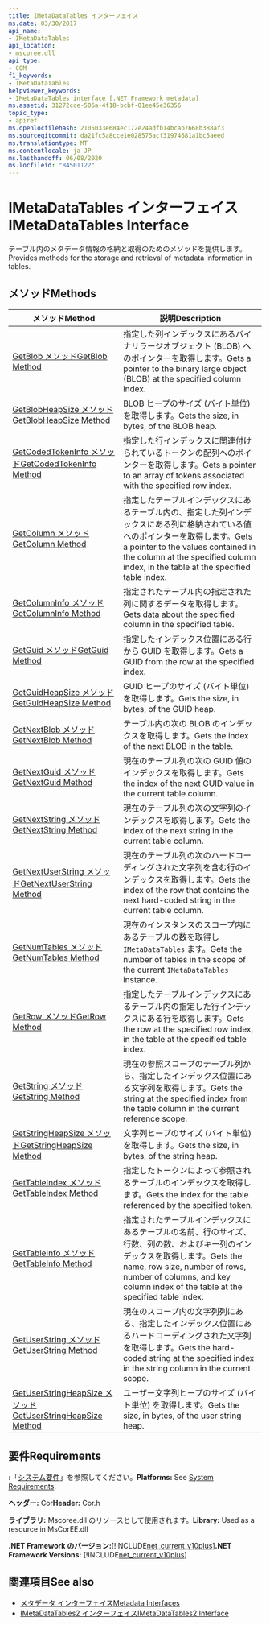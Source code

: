 ```yaml
---
title: IMetaDataTables インターフェイス
ms.date: 03/30/2017
api_name:
- IMetaDataTables
api_location:
- mscoree.dll
api_type:
- COM
f1_keywords:
- IMetaDataTables
helpviewer_keywords:
- IMetaDataTables interface [.NET Framework metadata]
ms.assetid: 31272cce-506a-4f18-bcbf-01ee45e36356
topic_type:
- apiref
ms.openlocfilehash: 2105033e684ec172e24adfb14bcab7668b388af3
ms.sourcegitcommit: da21fc5a8cce1e028575acf31974681a1bc5aeed
ms.translationtype: MT
ms.contentlocale: ja-JP
ms.lasthandoff: 06/08/2020
ms.locfileid: "84501122"
---
```

# <a name="imetadatatables-interface"></a><span data-ttu-id="406ac-102">IMetaDataTables インターフェイス</span><span class="sxs-lookup"><span data-stu-id="406ac-102">IMetaDataTables Interface</span></span>
<span data-ttu-id="406ac-103">テーブル内のメタデータ情報の格納と取得のためのメソッドを提供します。</span><span class="sxs-lookup"><span data-stu-id="406ac-103">Provides methods for the storage and retrieval of metadata information in tables.</span></span>  
  
## <a name="methods"></a><span data-ttu-id="406ac-104">メソッド</span><span class="sxs-lookup"><span data-stu-id="406ac-104">Methods</span></span>  
  
|<span data-ttu-id="406ac-105">メソッド</span><span class="sxs-lookup"><span data-stu-id="406ac-105">Method</span></span>|<span data-ttu-id="406ac-106">説明</span><span class="sxs-lookup"><span data-stu-id="406ac-106">Description</span></span>|  
|------------|-----------------|  
|[<span data-ttu-id="406ac-107">GetBlob メソッド</span><span class="sxs-lookup"><span data-stu-id="406ac-107">GetBlob Method</span></span>](imetadatatables-getblob-method.md)|<span data-ttu-id="406ac-108">指定した列インデックスにあるバイナリラージオブジェクト (BLOB) へのポインターを取得します。</span><span class="sxs-lookup"><span data-stu-id="406ac-108">Gets a pointer to the binary large object (BLOB) at the specified column index.</span></span>|  
|[<span data-ttu-id="406ac-109">GetBlobHeapSize メソッド</span><span class="sxs-lookup"><span data-stu-id="406ac-109">GetBlobHeapSize Method</span></span>](imetadatatables-getblobheapsize-method.md)|<span data-ttu-id="406ac-110">BLOB ヒープのサイズ (バイト単位) を取得します。</span><span class="sxs-lookup"><span data-stu-id="406ac-110">Gets the size, in bytes, of the BLOB heap.</span></span>|  
|[<span data-ttu-id="406ac-111">GetCodedTokenInfo メソッド</span><span class="sxs-lookup"><span data-stu-id="406ac-111">GetCodedTokenInfo Method</span></span>](imetadatatables-getcodedtokeninfo-method.md)|<span data-ttu-id="406ac-112">指定した行インデックスに関連付けられているトークンの配列へのポインターを取得します。</span><span class="sxs-lookup"><span data-stu-id="406ac-112">Gets a pointer to an array of tokens associated with the specified row index.</span></span>|  
|[<span data-ttu-id="406ac-113">GetColumn メソッド</span><span class="sxs-lookup"><span data-stu-id="406ac-113">GetColumn Method</span></span>](imetadatatables-getcolumn-method.md)|<span data-ttu-id="406ac-114">指定したテーブルインデックスにあるテーブル内の、指定した列インデックスにある列に格納されている値へのポインターを取得します。</span><span class="sxs-lookup"><span data-stu-id="406ac-114">Gets a pointer to the values contained in the column at the specified column index, in the table at the specified table index.</span></span>|  
|[<span data-ttu-id="406ac-115">GetColumnInfo メソッド</span><span class="sxs-lookup"><span data-stu-id="406ac-115">GetColumnInfo Method</span></span>](imetadatatables-getcolumninfo-method.md)|<span data-ttu-id="406ac-116">指定されたテーブル内の指定された列に関するデータを取得します。</span><span class="sxs-lookup"><span data-stu-id="406ac-116">Gets data about the specified column in the specified table.</span></span>|  
|[<span data-ttu-id="406ac-117">GetGuid メソッド</span><span class="sxs-lookup"><span data-stu-id="406ac-117">GetGuid Method</span></span>](imetadatatables-getguid-method.md)|<span data-ttu-id="406ac-118">指定したインデックス位置にある行から GUID を取得します。</span><span class="sxs-lookup"><span data-stu-id="406ac-118">Gets a GUID from the row at the specified index.</span></span>|  
|[<span data-ttu-id="406ac-119">GetGuidHeapSize メソッド</span><span class="sxs-lookup"><span data-stu-id="406ac-119">GetGuidHeapSize Method</span></span>](imetadatatables-getguidheapsize-method.md)|<span data-ttu-id="406ac-120">GUID ヒープのサイズ (バイト単位) を取得します。</span><span class="sxs-lookup"><span data-stu-id="406ac-120">Gets the size, in bytes, of the GUID heap.</span></span>|  
|[<span data-ttu-id="406ac-121">GetNextBlob メソッド</span><span class="sxs-lookup"><span data-stu-id="406ac-121">GetNextBlob Method</span></span>](imetadatatables-getnextblob-method.md)|<span data-ttu-id="406ac-122">テーブル内の次の BLOB のインデックスを取得します。</span><span class="sxs-lookup"><span data-stu-id="406ac-122">Gets the index of the next BLOB in the table.</span></span>|  
|[<span data-ttu-id="406ac-123">GetNextGuid メソッド</span><span class="sxs-lookup"><span data-stu-id="406ac-123">GetNextGuid Method</span></span>](imetadatatables-getnextguid-method.md)|<span data-ttu-id="406ac-124">現在のテーブル列の次の GUID 値のインデックスを取得します。</span><span class="sxs-lookup"><span data-stu-id="406ac-124">Gets the index of the next GUID value in the current table column.</span></span>|  
|[<span data-ttu-id="406ac-125">GetNextString メソッド</span><span class="sxs-lookup"><span data-stu-id="406ac-125">GetNextString Method</span></span>](imetadatatables-getnextstring-method.md)|<span data-ttu-id="406ac-126">現在のテーブル列の次の文字列のインデックスを取得します。</span><span class="sxs-lookup"><span data-stu-id="406ac-126">Gets the index of the next string in the current table column.</span></span>|  
|[<span data-ttu-id="406ac-127">GetNextUserString メソッド</span><span class="sxs-lookup"><span data-stu-id="406ac-127">GetNextUserString Method</span></span>](imetadatatables-getnextuserstring-method.md)|<span data-ttu-id="406ac-128">現在のテーブル列の次のハードコーディングされた文字列を含む行のインデックスを取得します。</span><span class="sxs-lookup"><span data-stu-id="406ac-128">Gets the index of the row that contains the next hard-coded string in the current table column.</span></span>|  
|[<span data-ttu-id="406ac-129">GetNumTables メソッド</span><span class="sxs-lookup"><span data-stu-id="406ac-129">GetNumTables Method</span></span>](imetadatatables-getnumtables-method.md)|<span data-ttu-id="406ac-130">現在のインスタンスのスコープ内にあるテーブルの数を取得し `IMetaDataTables` ます。</span><span class="sxs-lookup"><span data-stu-id="406ac-130">Gets the number of tables in the scope of the current `IMetaDataTables` instance.</span></span>|  
|[<span data-ttu-id="406ac-131">GetRow メソッド</span><span class="sxs-lookup"><span data-stu-id="406ac-131">GetRow Method</span></span>](imetadatatables-getrow-method.md)|<span data-ttu-id="406ac-132">指定したテーブルインデックスにあるテーブル内の指定した行インデックスにある行を取得します。</span><span class="sxs-lookup"><span data-stu-id="406ac-132">Gets the row at the specified row index, in the table at the specified table index.</span></span>|  
|[<span data-ttu-id="406ac-133">GetString メソッド</span><span class="sxs-lookup"><span data-stu-id="406ac-133">GetString Method</span></span>](imetadatatables-getstring-method.md)|<span data-ttu-id="406ac-134">現在の参照スコープのテーブル列から、指定したインデックス位置にある文字列を取得します。</span><span class="sxs-lookup"><span data-stu-id="406ac-134">Gets the string at the specified index from the table column in the current reference scope.</span></span>|  
|[<span data-ttu-id="406ac-135">GetStringHeapSize メソッド</span><span class="sxs-lookup"><span data-stu-id="406ac-135">GetStringHeapSize Method</span></span>](imetadatatables-getstringheapsize-method.md)|<span data-ttu-id="406ac-136">文字列ヒープのサイズ (バイト単位) を取得します。</span><span class="sxs-lookup"><span data-stu-id="406ac-136">Gets the size, in bytes, of the string heap.</span></span>|  
|[<span data-ttu-id="406ac-137">GetTableIndex メソッド</span><span class="sxs-lookup"><span data-stu-id="406ac-137">GetTableIndex Method</span></span>](imetadatatables-gettableindex-method.md)|<span data-ttu-id="406ac-138">指定したトークンによって参照されるテーブルのインデックスを取得します。</span><span class="sxs-lookup"><span data-stu-id="406ac-138">Gets the index for the table referenced by the specified token.</span></span>|  
|[<span data-ttu-id="406ac-139">GetTableInfo メソッド</span><span class="sxs-lookup"><span data-stu-id="406ac-139">GetTableInfo Method</span></span>](imetadatatables-gettableinfo-method.md)|<span data-ttu-id="406ac-140">指定されたテーブルインデックスにあるテーブルの名前、行のサイズ、行数、列の数、およびキー列のインデックスを取得します。</span><span class="sxs-lookup"><span data-stu-id="406ac-140">Gets the name, row size, number of rows, number of columns, and key column index of the table at the specified table index.</span></span>|  
|[<span data-ttu-id="406ac-141">GetUserString メソッド</span><span class="sxs-lookup"><span data-stu-id="406ac-141">GetUserString Method</span></span>](imetadatatables-getuserstring-method.md)|<span data-ttu-id="406ac-142">現在のスコープ内の文字列列にある、指定したインデックス位置にあるハードコーディングされた文字列を取得します。</span><span class="sxs-lookup"><span data-stu-id="406ac-142">Gets the hard-coded string at the specified index in the string column in the current scope.</span></span>|  
|[<span data-ttu-id="406ac-143">GetUserStringHeapSize メソッド</span><span class="sxs-lookup"><span data-stu-id="406ac-143">GetUserStringHeapSize Method</span></span>](imetadatatables-getuserstringheapsize-method.md)|<span data-ttu-id="406ac-144">ユーザー文字列ヒープのサイズ (バイト単位) を取得します。</span><span class="sxs-lookup"><span data-stu-id="406ac-144">Gets the size, in bytes, of the user string heap.</span></span>|  
  
## <a name="requirements"></a><span data-ttu-id="406ac-145">要件</span><span class="sxs-lookup"><span data-stu-id="406ac-145">Requirements</span></span>  
 <span data-ttu-id="406ac-146">**:**「[システム要件](../../get-started/system-requirements.md)」を参照してください。</span><span class="sxs-lookup"><span data-stu-id="406ac-146">**Platforms:** See [System Requirements](../../get-started/system-requirements.md).</span></span>  
  
 <span data-ttu-id="406ac-147">**ヘッダー:** Cor</span><span class="sxs-lookup"><span data-stu-id="406ac-147">**Header:** Cor.h</span></span>  
  
 <span data-ttu-id="406ac-148">**ライブラリ:** Mscoree.dll のリソースとして使用されます。</span><span class="sxs-lookup"><span data-stu-id="406ac-148">**Library:** Used as a resource in MsCorEE.dll</span></span>  
  
 <span data-ttu-id="406ac-149">**.NET Framework のバージョン:**[!INCLUDE[net_current_v10plus](../../../../includes/net-current-v10plus-md.md)]</span><span class="sxs-lookup"><span data-stu-id="406ac-149">**.NET Framework Versions:** [!INCLUDE[net_current_v10plus](../../../../includes/net-current-v10plus-md.md)]</span></span>  
  
## <a name="see-also"></a><span data-ttu-id="406ac-150">関連項目</span><span class="sxs-lookup"><span data-stu-id="406ac-150">See also</span></span>

- [<span data-ttu-id="406ac-151">メタデータ インターフェイス</span><span class="sxs-lookup"><span data-stu-id="406ac-151">Metadata Interfaces</span></span>](metadata-interfaces.md)
- [<span data-ttu-id="406ac-152">IMetaDataTables2 インターフェイス</span><span class="sxs-lookup"><span data-stu-id="406ac-152">IMetaDataTables2 Interface</span></span>](imetadatatables2-interface.md)
